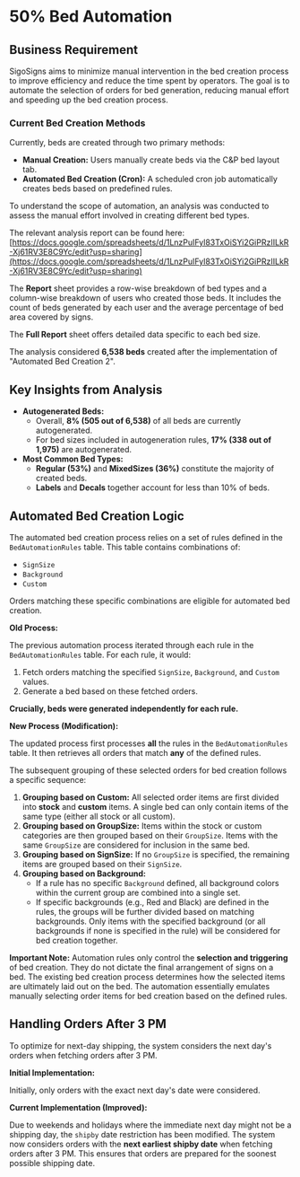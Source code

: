 
# 50% Bed Automation

## Business Requirement

SigoSigns aims to minimize manual intervention in the bed creation process to improve efficiency and reduce the time spent by operators. The goal is to automate the selection of orders for bed generation, reducing manual effort and speeding up the bed creation process. 

### Current Bed Creation Methods

Currently, beds are created through two primary methods:

* **Manual Creation:** Users manually create beds via the C&P bed layout tab.
* **Automated Bed Creation (Cron):** A scheduled cron job automatically creates beds based on predefined rules.

To understand the scope of automation, an analysis was conducted to assess the manual effort involved in creating different bed types.

The relevant analysis report can be found here: [https://docs.google.com/spreadsheets/d/1LnzPuIFyl83TxOiSYi2GiPRzIILkR-Xj61RV3E8C9Yc/edit?usp=sharing](https://docs.google.com/spreadsheets/d/1LnzPuIFyl83TxOiSYi2GiPRzIILkR-Xj61RV3E8C9Yc/edit?usp=sharing)

The **Report** sheet provides a row-wise breakdown of bed types and a column-wise breakdown of users who created those beds. It includes the count of beds generated by each user and the average percentage of bed area covered by signs.

The **Full Report** sheet offers detailed data specific to each bed size.

The analysis considered **6,538 beds** created after the implementation of "Automated Bed Creation 2".

## Key Insights from Analysis

* **Autogenerated Beds:**
    * Overall, **8% (505 out of 6,538)** of all beds are currently autogenerated.
    * For bed sizes included in autogeneration rules, **17% (338 out of 1,975)** are autogenerated.
* **Most Common Bed Types:**
    * **Regular (53%)** and **MixedSizes (36%)** constitute the majority of created beds.
    * **Labels** and **Decals** together account for less than 10% of beds.

## Automated Bed Creation Logic

The automated bed creation process relies on a set of rules defined in the `BedAutomationRules` table. This table contains combinations of:

* `SignSize`
* `Background`
* `Custom`

Orders matching these specific combinations are eligible for automated bed creation.

**Old Process:**

The previous automation process iterated through each rule in the `BedAutomationRules` table. For each rule, it would:

1.  Fetch orders matching the specified `SignSize`, `Background`, and `Custom` values.
2.  Generate a bed based on these fetched orders.

**Crucially, beds were generated independently for each rule.**

**New Process (Modification):**

The updated process first processes **all** the rules in the `BedAutomationRules` table. It then retrieves all orders that match **any** of the defined rules.

The subsequent grouping of these selected orders for bed creation follows a specific sequence:

1.  **Grouping based on Custom:** All selected order items are first divided into **stock** and **custom** items. A single bed can only contain items of the same type (either all stock or all custom).
2.  **Grouping based on GroupSize:** Items within the stock or custom categories are then grouped based on their `GroupSize`. Items with the same `GroupSize` are considered for inclusion in the same bed.
3.  **Grouping based on SignSize:** If no `GroupSize` is specified, the remaining items are grouped based on their `SignSize`.
4.  **Grouping based on Background:**
    * If a rule has no specific `Background` defined, all background colors within the current group are combined into a single set.
    * If specific backgrounds (e.g., Red and Black) are defined in the rules, the groups will be further divided based on matching backgrounds. Only items with the specified background (or all backgrounds if none is specified in the rule) will be considered for bed creation together.

**Important Note:** Automation rules only control the **selection and triggering** of bed creation. They do not dictate the final arrangement of signs on a bed. The existing bed creation process determines how the selected items are ultimately laid out on the bed. The automation essentially emulates manually selecting order items for bed creation based on the defined rules.

## Handling Orders After 3 PM

To optimize for next-day shipping, the system considers the next day's orders when fetching orders after 3 PM.

**Initial Implementation:**

Initially, only orders with the exact next day's date were considered.

**Current Implementation (Improved):**

Due to weekends and holidays where the immediate next day might not be a shipping day, the `shipby` date restriction has been modified. The system now considers orders with the **next earliest shipby date** when fetching orders after 3 PM. This ensures that orders are prepared for the soonest possible shipping date.
